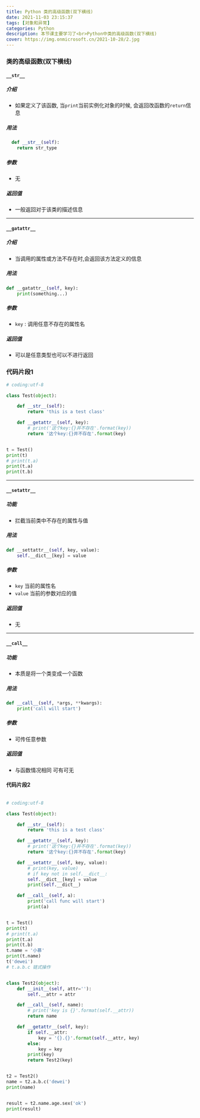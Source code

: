 ```yaml
---
title: Python 类的高级函数(双下横线)
date: 2021-11-03 23:15:37
tags: [对象和异常]
categories: Python
description: 本节课主要学习了<br>Python中类的高级函数(双下横线)
cover: https://img.onmicrosoft.cn/2021-10-28/2.jpg
---
```


### 类的高级函数(双下横线)

#### `__str__`

##### 介绍

- 如果定义了该函数, 当`print`当前实例化对象的时候, 会返回改函数的`return`信息

##### 用法


```python
  def __str__(self):
  	return str_type
```

##### 参数

- 无

##### 返回值

- 一般返回对于该类的描述信息

----------------------------------------

#### `__gatattr__`

##### 介绍

- 当调用的属性或方法不存在时,会返回该方法定义的信息

##### 用法

```python
def __gatattr__(self, key):
	print(something...)
```

##### 参数

- `key` : 调用任意不存在的属性名

##### 返回值

- 可以是任意类型也可以不进行返回

### 代码片段1

```python
# coding:utf-8

class Test(object):

    def __str__(self):
        return 'this is a test class'

    def __getattr__(self, key):
        # print('这个key:{}并不存在'.format(key))
        return '这个key:{}并不存在'.format(key)


t = Test()
print(t)
# print(t.a)
print(t.a)
print(t.b)
```

---------------------------

#### `__setattr__`

##### 功能

- 拦截当前类中不存在的属性与值

##### 用法

```python
def __settattr__(self, key, value):
	self.__dict__[key] = value
```

##### 参数

- `key` 当前的属性名
- `value` 当前的参数对应的值

##### 返回值

- 无

--------------------------------

#### `__call__`

##### 功能

- 本质是将一个类变成一个函数

##### 用法

```python
def __call__(self, *args, **kwargs):
	print('call will start')
```

##### 参数

- 可传任意参数

##### 返回值

- 与函数情况相同 可有可无

#### 代码片段2

```python

# coding:utf-8

class Test(object):

    def __str__(self):
        return 'this is a test class'

    def __getattr__(self, key):
        # print('这个key:{}并不存在'.format(key))
        return '这个key:{}并不存在'.format(key)

    def __setattr__(self, key, value):
        # print(key, value)
        # if key not in self.__dict__:
        self.__dict__[key] = value
        print(self.__dict__)

    def __call__(self, a):
        print('call func will start')
        print(a)


t = Test()
print(t)
# print(t.a)
print(t.a)
print(t.b)
t.name = '小慕'
print(t.name)
t('dewei')
# t.a.b.c 链式操作


class Test2(object):
    def __init__(self, attr=''):
        self.__attr = attr

    def __call__(self, name):
        # print('key is {}'.format(self.__attr))
        return name

    def __getattr__(self, key):
        if self.__attr:
            key = '{}.{}'.format(self.__attr, key)
        else:
            key = key
        print(key)
        return Test2(key)


t2 = Test2()
name = t2.a.b.c('dewei')
print(name)


result = t2.name.age.sex('ok')
print(result)
```

